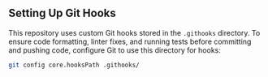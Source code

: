 ## Setting Up Git Hooks

This repository uses custom Git hooks stored in the `.githooks` directory. To ensure code formatting, linter fixes, 
and running tests before committing and pushing code, configure Git to use this directory for hooks:

```sh
git config core.hooksPath .githooks/

